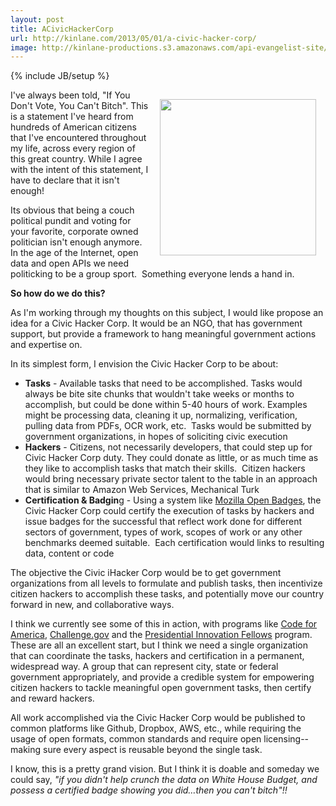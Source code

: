 ```yaml
---
layout: post
title: ACivicHackerCorp
url: http://kinlane.com/2013/05/01/a-civic-hacker-corp/
image: http://kinlane-productions.s3.amazonaws.com/api-evangelist-site/blog/hacker-corps.png
---
```

{% include JB/setup %}
<p><img style="padding: 15px;" src="https://s3.amazonaws.com/kinlane-productions/bw-icons/hacker-corps.png" alt="" width="250" align="right" /></p>
<p>I've always been told, "If You Don't Vote, You Can't Bitch".  This is a statement I've heard from hundreds of American citizens that I've encountered throughout my life, across every region of this great country.  While I agree with the intent of this statement, I have to declare that it isn't enough!</p>
<p>Its obvious that being a couch political pundit and voting for your favorite, corporate owned politician isn't enough anymore.  In the age of the Internet, open data and open APIs we need politicking to be a group sport. &nbsp;Something everyone lends a hand in.</p>
<p><strong>So how do we do this?</strong></p>
<p>As I'm working through my thoughts on this subject, I would like propose an idea for a Civic Hacker Corp. It would be an NGO, that has government support, but provide a framework to hang meaningful government actions and expertise on.</p>
<p>In its simplest form, I envision the Civic Hacker Corp to be about:</p>
<ul class="mainlist">
<li><strong>Tasks</strong> - Available tasks that need to be accomplished.  Tasks would always be bite site chunks that wouldn't take weeks or months to accomplish, but could be done within 5-40 hours of work.  Examples might be processing data, cleaning it up, normalizing, verification, pulling data from PDFs, OCR work, etc. &nbsp;Tasks would be submitted by government organizations, in hopes of soliciting civic execution</li>
<li><strong>Hackers</strong> - Citizens, not necessarily developers, that could step up for Civic Hacker Corp duty.  They could donate as little, or as much time as they like to accomplish tasks that match their skills. &nbsp;Citizen hackers would bring necessary private sector talent to the table in an approach that is similar to Amazon Web Services, Mechanical Turk</li>
<li><strong>Certification &amp; Badgin</strong>g - Using a system like <a href="https://wiki.mozilla.org/Badges">Mozilla Open Badges</a>, the Civic Hacker Corp could certify the execution of tasks by hackers and issue badges for the successful that reflect work done for different sectors of government, types of work, scopes of work or any other benchmarks deemed suitable. &nbsp;Each certification would links to resulting data, content or code</li>
</ul>
<p>The objective the Civic iHacker Corp would be to get government organizations from all levels to formulate and publish tasks, then incentivize citizen hackers to accomplish these tasks, and potentially move our country forward in new, and collaborative ways.</p>
<p>I think we currently see some of this in action, with programs like <a href="http://codeforamerica.org/">Code for America</a>, <a title="Challenge.gov" href="http://Challenge.gov">Challenge.gov</a> and the <a href="http://www.whitehouse.gov/innovationfellows">Presidential Innovation Fellows</a> program.  These are all an excellent start, but I think we need a single organization that can coordinate the tasks, hackers and certification in a permanent, widespread way.  A group that can represent city, state or federal government appropriately, and provide a credible system for empowering citizen hackers to tackle meaningful open government tasks, then certify and reward hackers.</p>
<p>All work accomplished via the Civic Hacker Corp would be published to common platforms like Github, Dropbox, AWS, etc., while requiring the usage of open formats, common standards and require open licensing--making sure every aspect is reusable beyond the single task.</p>
<p>I know, this is a pretty grand vision. But I think it is doable and someday we could say, <em>"if you didn't help crunch the data on White House Budget, and possess a certified badge showing you did&hellip;then you can't bitch"!!</em></p>